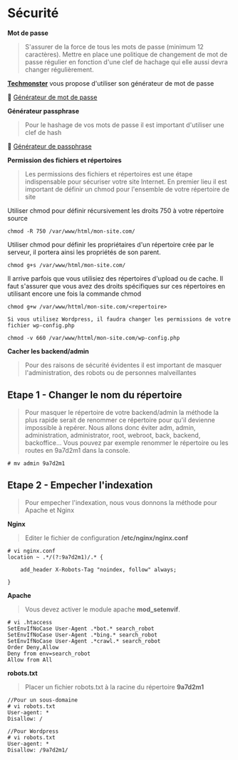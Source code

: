 
# Sécurité
**Mot de passe**
>S'assurer de la force de tous les mots de passe (minimum 12 caractères). Mettre en place une politique de changement de mot de passe régulier en fonction d'une clef de hachage qui elle aussi devra changer régulièrement.

[**Techmonster**](https://techmonster.info) vous propose d'utiliser son générateur de mot de passe

:link: [Générateur de mot de passe](https://techmonster.info/password-generator)

**Générateur passphrase**
> Pour le hashage de vos mots de passe il est important d'utiliser une clef de hash
> 
:link: [Générateur de passphrase](https://techmonster.info/passphrase-generator)


**Permission des fichiers et répertoires**
>Les permissions des fichiers et répertoires est une étape indispensable pour sécuriser votre site Internet. En premier lieu il est important de définir un chmod pour l'ensemble de votre répertoire de site

Utiliser chmod pour définir récursivement les droits 750 à votre répertoire source

`chmod -R 750 /var/www/html/mon-site.com/`

Utiliser chmod pour définir les propriétaires d'un répertoire crée par le serveur, il portera ainsi les propriétés de son parent.

`chmod g+s /var/www/html/mon-site.com/`

Il arrive parfois que vous utilisiez des répertoires d'upload ou de cache. Il faut s'assurer que vous avez des droits spécifiques sur ces répertoires en utilisant encore une fois la commande chmod

`chmod g+w /var/www/httml/mon-site.com/<repertoire>`

````
Si vous utilisez Wordpress, il faudra changer les permissions de votre fichier wp-config.php
````

`chmod -v 660 /var/www/httml/mon-site.com/wp-config.php`


**Cacher les backend/admin**
> Pour des raisons de sécurité évidentes il est important de masquer l'administration, des robots ou de personnes malveillantes

## Etape 1 - Changer le nom du répertoire
> Pour masquer le répertoire de votre backend/admin la méthode la plus rapide serait de renommer ce répertoire pour qu'il devienne impossible à repérer. Nous allons donc éviter adm, admin, administration, administrator, root, webroot, back, backend, backoffice...
> Vous pouvez par exemple renommer le répertoire ou les routes en 9a7d2m1 dans la console.

`# mv admin 9a7d2m1`

## Etape 2 - Empecher l'indexation
> Pour empecher l'indexation, nous vous donnons la méthode pour Apache et Nginx

**Nginx**
>Editer le fichier de configuration **/etc/nginx/nginx.conf**
```nginx
# vi nginx.conf
location ~ .*/(?:9a7d2m1)/.* {
    
    add_header X-Robots-Tag "noindex, follow" always;      

}
```

**Apache**
>Vous devez activer le module apache **mod_setenvif**.

```apacheconf
# vi .htaccess
SetEnvIfNoCase User-Agent .*bot.* search_robot
SetEnvIfNoCase User-Agent .*bing.* search_robot
SetEnvIfNoCase User-Agent .*crawl.* search_robot
Order Deny,Allow
Deny from env=search_robot
Allow from All
```

**robots.txt**
>Placer un fichier robots.txt à la racine du répertoire **9a7d2m1**

```robots
//Pour un sous-domaine
# vi robots.txt
User-agent: *
Disallow: /

//Pour Wordpress
# vi robots.txt
User-agent: *
Disallow: /9a7d2m1/
```
